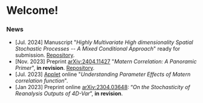 # Welcome! 

### News
- [Jul. 2024] Manuscript "_Highly Multivariate High dimensionality Spatial Stochastic Processes -- A Mixed Conditional Approach_" ready for submission. [Repository](https://github.com/xc308/HMHD_Sp).
-  [Nov. 2023] Preprint [arXiv:2404.11427](https://arxiv.org/abs/2404.11427) "_Matern Correlation: A Panoramic Primer_", **in revision**. [Repository](https://github.com/xc308/Exploration_of_Matern).
-  [Jul. 2023] [Applet](https://xiaoqingchen.shinyapps.io/Matern_Tutorial/) online "_Understanding Parameter Effects of Matern correlation function_".
-  [Jan 2023] Preprint online [arXiv:2304.03648](https://arxiv.org/abs/2304.03648#:~:text=This%20work%20is%20motivated%20by,information%20on%20a%20global%20scale.):  “_On the Stochasticity of Reanalysis Outputs of 4D-Var_”, **in revision**.


